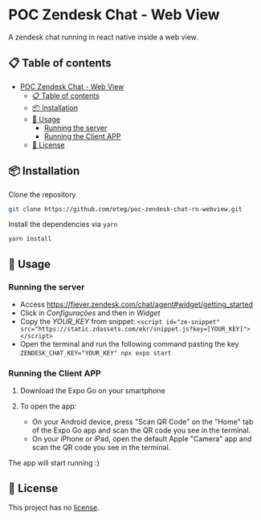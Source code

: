 # POC Zendesk Chat - Web View

A zendesk chat running in react native inside a web view.

## 📋 Table of contents

- [POC Zendesk Chat - Web View](#poc-zendesk-chat---web-view)
  - [📋 Table of contents](#📋-table-of-contents)
  - [📦 Installation](#📦-installation)
  - [🚀 Usage](#🚀-usage)
    - [Running the server](#running-the-server)
    - [Running the Client APP](#running-the-client-app)
  - [📜 License](#📜-license)

## 📦 Installation

Clone the repository

```bash
git clone https://github.com/eteg/poc-zendesk-chat-rn-webview.git
```

Install the dependencies via `yarn`

```bash
yarn install
```

## 🚀 Usage

### Running the server

- Access https://fiever.zendesk.com/chat/agent#widget/getting_started
- Click in _Configurações_ and then in _Widget_
- Copy the _YOUR_KEY_ from snippet:
  `<script id="ze-snippet" src="https://static.zdassets.com/ekr/snippet.js?key=[YOUR_KEY]"> </script>`
- Open the terminal and run the following command pasting the key `ZENDESK_CHAT_KEY="YOUR_KEY" npx expo start`

### Running the Client APP

1. Download the Expo Go on your smartphone

2. To open the app:
   - On your Android device, press "Scan QR Code" on the "Home" tab of the Expo Go app and scan the QR code you see in the terminal.
   - On your iPhone or iPad, open the default Apple "Camera" app and scan the QR code you see in the terminal.

The app will start running :)

## 📜 License

This project has no [license](https://docs.github.com/en/repositories/managing-your-repositorys-settings-and-features/customizing-your-repository/licensing-a-repository#:~:text=You%27re%20under%20no%20obligation%20to%20choose%20a%20license.%20However%2C%20without%20a%20license%2C%20the%20default%20copyright%20laws%20apply%2C%20meaning%20that%20you%20retain%20all%20rights%20to%20your%20source%20code%20and%20no%20one%20may%20reproduce%2C%20distribute%2C%20or%20create%20derivative%20works%20from%20your%20work.).
